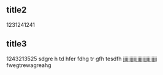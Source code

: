 ## title2
1231241241
## title3 
1243213525
sdgre
h
td
hfer
fdhg
tr
gfh
tesdfh
jjjjjjjjjjjjjjjjjjjjjjjjjj
fwegtrewagreahg